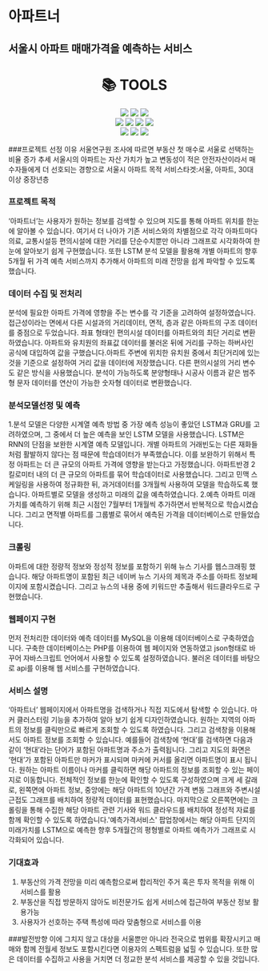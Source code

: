 # 아파트너
## 서울시 아파트 매매가격을 예측하는 서비스

<div align=center><h1>📚 TOOLS</h1></div>

<div align=center> 
  <img src="https://img.shields.io/badge/Apache-D22128?style=for-the-badge&logo=Apache&logoColor=white"> 
  <img src="https://img.shields.io/badge/R-276DC3?style=for-the-badge&logo=R&logoColor=white">
  <img src="https://img.shields.io/badge/python-3776AB?style=for-the-badge&logo=python&logoColor=white"> 
  <br>
  
  <img src="https://img.shields.io/badge/html5-E34F26?style=for-the-badge&logo=html5&logoColor=white"> 
  <img src="https://img.shields.io/badge/css-1572B6?style=for-the-badge&logo=css3&logoColor=white"> 
  <img src="https://img.shields.io/badge/javascript-F7DF1E?style=for-the-badge&logo=javascript&logoColor=black"> 
  <img src="https://img.shields.io/badge/jquery-0769AD?style=for-the-badge&logo=jquery&logoColor=white">
  <br>
  
  <img src="https://img.shields.io/badge/PHP-777BB4?style=for-the-badge&logo=PHP&logoColor=white"> 
  <img src="https://img.shields.io/badge/mysql-4479A1?style=for-the-badge&logo=mysql&logoColor=white"> 
  <img src="https://img.shields.io/badge/phpmyadmin-6C78AF?style=for-the-badge&logo=phpmyadmin&logoColor=white"> 
  <br>

</div>


###프로젝트 선정 이유
서울연구원 조사에 따르면 부동산 첫 매수로 서울로 선택하는 비율 증가 추세
서울시의 아파트는 자산 가치가 높고 변동성이 적은 안전자산이라서 매수자들에게 더 선호되는 경향으로 서울시 아파트 목적
서비스타겟:서울, 아파트, 30대 이상 중장년층
### 프로젝트 목적
‘아파트너’는 사용자가 원하는 정보를 검색할 수 있으며 지도를 통해 아파트 위치를 한눈에 알아볼 수 있습니다. 여기서 더 나아가 기존 서비스와의 차별점으로 각각 아파트마다 의료, 교통시설등 편의시설에 대한 거리를 단순수치뿐만 아니라 그래프로 시각화하여 한눈에 알아보기 쉽게 구현했습니다.
또한 LSTM 분석 모델을 활용해 개별 아파트의 향후 5개월 뒤 가격 예측 서비스까지 추가해서 아파트의 미래 전망을 쉽게 파악할 수 있도록 했습니다.

### 데이터 수집 및 전처리
분석에 필요한 아파트 가격에 영향을 주는 변수를 각 기준을 고려하여 설정하였습니다. 접근성이라는 면에서 다른 시설과의 거리데이터, 면적, 층과 같은 아파트의 구조 데이터를 중점으로 두었습니다.
좌표 형태인 편의시설 데이터를 아파트와의 최단 거리로 변환하였습니다.
아파트와 유치원의 좌표값 데이터를 불러온 뒤에 거리를 구하는 하버사인 공식에 대입하여  값을 구했습니다.아파트 주변에 위치한 유치원 중에서 최단거리에 있는 것을 기준으로 설정하여 거리 값을 데이터에 저장했습니다. 다른 편의시설의 거리 변수도 같은 방식을 사용했습니다.
분석이 가능하도록 분양형태나 시공사 이름과 같은 범주형 문자 데이터를 연산이 가능한 숫자형 데이터로 변환했습니다.

### 분석모델선정 및 예측
1.분석 모델은 다양한 시계열 예측 방법 중 가장 예측 성능이 좋았던 LSTM과 GRU를 고려하였으며, 그 중에서 더 높은 예측을 보인 LSTM 모델을 사용했습니다.
LSTM은 RNN의 단점을 보완한 시계열 예측 모델입니다. 개별 아파트의 거래빈도는 다른 재화들처럼 활발하지 않다는 점 때문에 학습데이터가 부족했습니다. 이를 보완하기 위해서  특정 아파트는 더 큰 규모의 아파트 가격에 영향을 받는다고 가정했습니다. 아파트반경 2킬로미터 내의 더 큰 규모의 아파트를 묶어 학습데이터로 사용했습니다. 
그리고 민맥 스케일링을 사용하여 정규화한 뒤, 과거데이터를 3개월씩 사용하여 모델을 학습하도록 했습니다. 아파트별로 모델을 생성하고 미래의  값을 예측하였습니다.
2.예측
아파트 미래가치를 예측하기 위해 최근 시점인 7월부터 1개월씩 추가하면서 반복적으로 학습시켰습니다. 그리고 면적별 아파트를 그룹별로 묶어서 예측된 가격을 데이터베이스로 만들었습니다.

### 크롤링
아파트에 대한 정량적 정보와 정성적 정보를 포함하기 위해  뉴스 기사를 웹스크래핑 했습니다. 해당 아파트명이 포함된 최근 네이버 뉴스 기사의 제목과 주소를 아파트 정보페이지에 포함시켰습니다. 
그리고 뉴스의 내용 중에 키워드만 추출해서 워드클라우드로 구현했습니다.

### 웹페이지 구현
먼저 전처리한 데이터와 예측 데이터를 MySQL을 이용해 데이터베이스로 구축하였습니다.
구축한 데이터베이스는 PHP를 이용하여 웹 페이지와 연동하였고  json형태로 바꾸어 자바스크립트 언어에서 사용할 수 있도록 설정하였습니다.
불러온 데이터를 바탕으로 api를 이용해 웹 서비스를 구현하였습니다.

### 서비스 설명
‘아파트너’ 웹페이지에서 아파트명을 검색하거나 직접 지도에서 탐색할 수 있습니다.
마커 클러스터링 기능을 추가하여  알아 보기 쉽게 디자인하였습니다. 원하는 지역의 아파트의 정보를 클릭만으로 빠르게 조회할 수 있도록 하였습니다.
그리고 검색창을 이용해서도 아파트 정보를 조회할 수 있습니다. 예를들어 검색창에  ‘현대’를 검색하면 다음과 같이 ‘현대’라는 단어가 포함된 아파트명과 주소가 출력됩니다. 그리고 지도의 화면은 ‘현대’가 포함된 아파트만 마커가 표시되며 마커에 커서를 올리면 아파트명이 표시 됩니다.
원하는 아파트 이름이나 마커를 클릭하면 해당 아파트의 정보를 조회할 수 있는 페이지로 이동합니다. 전체적인 정보를 한눈에 확인할 수 있도록 구성하였으며 크게 세 갈래로, 왼쪽면에 아파트 정보, 중앙에는 해당 아파트의 10년간 가격 변동 그래프와 주변시설 근접도 그래프를 배치하여 정량적 데이터를 표현했습니다. 마지막으로 오른쪽면에는 크롤링을 통해 수집한 해당 아파트 관련 기사와 워드 클라우드를 배치하여 정성적 자료를 함께 확인할 수 있도록 하였습니다.'예측가격서비스' 팝업창에서는 해당 아파트 단지의 미래가치를  LSTM으로 예측한 향후 5개월간의 평형별로 아파트 예측가가 그래프로 시각화되어 있습니다.

### 기대효과
1. 부동산의 가격 전망을 미리 예측함으로써 합리적인 주거 혹은 투자 목적을 위해 이 서비스를 활용
2. 부동산을 직접 방문하지 않아도 비전문가도 쉽게 서비스에 접근하여 부동산 정보 활용가능
3. 사용자가 선호하는 주택 특성에 따라 맞춤형으로 서비스를 이용

###발전방향
이에 그치지 않고 대상을 서울뿐만 아니라 전국으로 범위를 확장시키고 매매와 함께 전월세 정보도 포함시킨다면 이용자의 스펙트럼을 넓힐 수 있습니다. 또한 많은 데이터를 수집하고 사용을 거치면 더 정교한 분석 서비스를 제공할 수 있을 것입니다.

